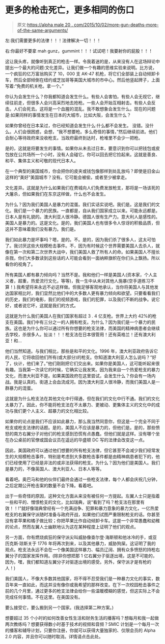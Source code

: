 # 更多的枪击死亡，更多相同的伤口

> 原文:[https://alpha male 20 . com/2015/10/02/more-gun-deaths-more-of-the-same-arguments/](https://alphamale20.com/2015/10/02/more-gun-deaths-more-of-the-same-arugments/)

左:我们需要更多的法律！！！法律解决一切！！！

右:你最好不要拿 mah gunz，gummint！！！试试吧！我要射你的屁股！！！

这让我头疼，就像听到真正的枪击一样。令我着迷的是，从来没有人在这场辩论中提出一个最大的问题:文化差异。让我们做一个有趣的思维实验来说明。比方说，一个疯狂的亿万富翁购买了 10，000 支 AK-47 机枪，将它们全部装上自动倾卸卡车，然后全部倾倒在纽约或芝加哥等美国大城市的市中心。然后他竖起牌子，上面写着:“免费的机关枪。拿一个。”

你认为会发生什么？你我都知道会发生什么。有些人会害怕，有些人会无视它，继续往前走，但很多人会兴高采烈地去抢枪。一些人会开始互相射击。有些人会反击。人们会死去。这将是一个血腥的混乱。我不敢想象会发生什么。现在的问题是:如果同样的事情发生在日本的大城市，比如大阪，会发生什么？

如果你曾经在日本呆过，你已经知道会发生什么:什么都不会发生。
没错。没什么。人们会很困惑，会想，“我不想要枪。多么奇怪的事情，”然后继续前进。他们会耐心等待政府来没收枪支。当政府最终到达时，枪堆里不会少一把枪。

是的，这就是将要发生的事情。如果你从未去过日本，要意识到你可以把钱包或皮包放在公共场所一个小时，没有人会碰它。你可以回去把它捡起来。这就是善良、和平、集体主义和可敬的现代日本人。

在一个典型的美国城市，你会把你的皮夹或钱包像那样到处乱放吗？即使是旧金山这样的“美好”美国城市？没有。它可能会被偷，或者至少被拿走。

文化差异。这就是为什么如果我们在费城向人们免费发放枪支，那将是一场该死的大屠杀，但如果我们在东京这样做，什么也不会发生。

为什么？因为我们美国人是暴力的混蛋。我们实话实说吧。我们是。这是我们的文化。我们是一个暴力的民族。一直都是，自从我们国家成立以来。可能永远都是。日本人是有礼貌的。澳大利亚人很冷静。德国人很有生产力。意大利人是感性的。美国人是暴力的。这是文化。是的，我们美国人也有很多令人惊讶的积极品质，但这并不意味着我们没有暴力。我们是。

我们如此暴力是坏事吗？嗯，是的。不。是的，因为我们杀了很多人，这太可怕了。我讨厌这些大规模枪击事件。不，因为有时候这个世界需要美国人去杀人，就像在第一次和第二次世界大战中，我们美国人救了所有人的命。如果美国人不擅长杀戮，你们大多数读到这些话的人可能会看到一面纳粹旗帜在你们头上飘扬。所以看你的视角了。

所有美国人都有暴力倾向吗？当然不是。我和他们一样是美国人(资本家，个人主义者，超重，热爱流行文化，等等)，我一生中从未对其他人施暴(空手道练习不算！).我希望将来永远不必这样做。但我足够客观地承认，当你将美国人与其他发达国家相比时，我们显然比他们中的大多数人更有暴力倾向和欲望。只要看看我们的历史，我们的电影，我们的视频游戏，我们的犯罪，以及我们不断的战争。说它好，或者说它坏，这就是我们的方式。

这就是为什么我们美国人在我们国家有超过 3 . 4 亿支枪。世界上大约 42%的枪支在美国。我们中有三分之一的人拥有枪支。为什么？因为我们是一个暴力的民族。这也是为什么你可以通过所有你想要的枪支法律，而美国的精神病患者会继续去学校，杀很多人。扯淡！！！枪支法在日本很管用！还有英格兰！还有澳大利亚！和...

他们当然知道。与我们相比，那些是和平的文化。1996 年，澳大利亚政府告诉它的人民，它将收回他们所有(或大部分)的枪支。你知道澳大利亚人怎么说吗？“好了，伙计，他们来了。”他们刚刚把它们交出来。如果你是美国人，这可能听起来很有趣。当我第一次读它的时候，它确实让我发笑。因为我来自一个热爱枪支的暴力文化，而澳大利亚不是。如果美国政府在这里尝试，会发生什么？你会有一场内战。我是认真的。街道上会血流成河。因为澳大利亚人很冷静，而我们美国人是一群暴力的混蛋。

这就是为什么枪支法在其他文化中行得通，但在我们的文化中行不通。我们的文化太暴力了。因此，你不能将枪支法在不太暴力、更被动、更集体主义的文化中的成功与我们更个人主义、超暴力的文化相比较。

如果你的论点是我们不应该如此暴力，那么我当然同意你，但这是一个完全不同于枪支或枪支法律的话题。是的，美国人不应该是暴力的，但他们是。是的，那些愤怒的南方右翼分子对他们的枪支感到恐慌有点愚蠢。但他们就是这样。没有哪个坐在办公桌前的官僚或国会议员在遥远的华盛顿 DC 写的法律会改变这一点。

因此，美国政府可以通过他们想要的所有枪支法律，但它甚至不会减少我们经常发生的大规模枪击事件，特别是考虑到大多数枪击事件都是由精神病患者犯下的，他们已经使用了已经是非法的或非法获得的枪支。为什么？因为他们是美国人。我们是暴力的，不像英国人、澳大利亚人、日本人等等。

看着吧。奥巴马和他的伙伴们最终会通过一些枪支法律，每个人都会庆祝几分钟，之后定期公开枪击案的数量不会下降。看着吧。

出于一些奇怪的原因，这种文化方面从来没有被任何一方提起。左翼人士只是指着一些和平的、憎恨枪支的文化，比如瑞典，说“看到了吗？枪支法在那里有效！！!"就好像瑞典曾经有一个充满战争、犯罪和暴力意象的暴力文化，一亿热爱枪支的右翼保守派随时准备与政府开战，如果他们试图严重限制枪支的话。你甚至没有拿苹果和橘子做比较；你把苹果比作自动倾卸卡车。这是一个非常愚蠢和幼稚的论点，然而左翼人士幽默地认为这在某种程度上证明了他们的观点。

另一方面，你有燃烧疯狂的保守派尖叫威胁像查尔登·海斯顿和他冰冷的手，或亚历克斯·琼斯关于 1776 年将再次到来，以及其他暴力，威胁狗屎。这证明了我的观点。枪支法永远不会在一个像美国这样暴力、幅员辽阔、拥有众多愤怒的持枪右翼分子的国家发挥作用。(除非你想把那 1 亿右翼分子驱逐出境，这是不可能的，因为，嘿，我们都知道左翼分子对驱逐出境的感受。另外，保守派才是有枪的人！)

我们美国人，不像大多数其他国家，将不得不忍受我们是一种暴力文化的事实，数百年来一直如此，而这并没有像你或我希望的那样改变。在下一次校园枪击事件之前的几个月里，通过更多的枪支法律会给你一些温暖模糊的感觉，但这实际上不会完成任何事情。不在这里。在美国没有。

要么接受它，要么搬到另一个国家。(我选择第二种方案。)

想要超过 35 个小时的如何改善女性生活和财务生活的播客吗？想每月和我一起做两次教练吗？想要获得数小时基于技术的视频和音频？SMIC 计划是一个每月一次的播客和辅导计划，只要你注册，你就可以获得大量独家的、仅限会员的 Alpha 2.0 内容，并且你可以随时取消。详情请点击此处。